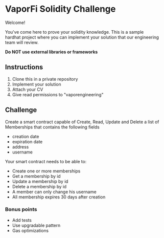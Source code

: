 # VaporFi Solidity Challenge

Welcome!

You've come here to prove your solidity knowledge. This is a sample hardhat project where you can implement your solution that our engineering team will review.

**Do NOT use external libraries or frameworks**

## Instructions

1. Clone this in a private repository
2. Implement your solution
3. Attach your CV
4. Give read permissions to "vaporengineering"

## Challenge

Create a smart contract capable of Create, Read, Update and Delete a list of Memberships that contains the following fields

- creation date
- expiration date
- address
- username

Your smart contract needs to be able to:

- Create one or more memberships
- Get a membership by id
- Update a membership by id
- Delete a membership by id
- A member can only change his username
- All membership expires 30 days after creation

### Bonus points

- Add tests
- Use upgradable pattern
- Gas optimizations
